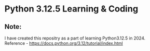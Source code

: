 # Python 3.12.5 Learning & Coding


## Note:
I have created this repositry as a part of learning Python3.12.5 in 2024.
Reference - https://docs.python.org/3.12/tutorial/index.html



